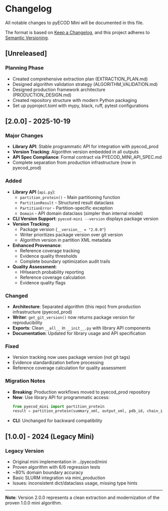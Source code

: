 # Changelog

All notable changes to pyECOD Mini will be documented in this file.

The format is based on [Keep a Changelog](https://keepachangelog.com/en/1.0.0/),
and this project adheres to [Semantic Versioning](https://semver.org/spec/v2.0.0.html).

## [Unreleased]

### Planning Phase
- Created comprehensive extraction plan (EXTRACTION_PLAN.md)
- Designed algorithm validation strategy (ALGORITHM_VALIDATION.md)
- Designed production framework architecture (PRODUCTION_DESIGN.md)
- Created repository structure with modern Python packaging
- Set up pyproject.toml with mypy, black, ruff, pytest configurations

## [2.0.0] - 2025-10-19

### Major Changes
- **Library API**: Stable programmatic API for integration with pyecod_prod
- **Version Tracking**: Algorithm version embedded in all outputs
- **API Spec Compliance**: Formal contract via PYECOD_MINI_API_SPEC.md
- Complete separation from production infrastructure (now in pyecod_prod)

### Added
- **Library API** (`api.py`):
  - `partition_protein()` - Main partitioning function
  - `PartitionResult` - Structured result dataclass
  - `PartitionError` - Partition-specific exception
  - `Domain` - API domain dataclass (simpler than internal model)
- **CLI Version Support**: `pyecod-mini --version` displays package version
- **Version Tracking**:
  - Package version (`__version__ = "2.0.0"`)
  - Writer prioritizes package version over git version
  - Algorithm version in partition XML metadata
- **Enhanced Provenance**:
  - Reference coverage tracking
  - Evidence quality thresholds
  - Complete boundary optimization audit trails
- **Quality Assessment**:
  - HHsearch probability reporting
  - Reference coverage calculation
  - Evidence quality flags

### Changed
- **Architecture**: Separated algorithm (this repo) from production infrastructure (pyecod_prod)
- **Writer**: `get_git_version()` now returns package version for reproducibility
- **Exports**: Clean `__all__` in `__init__.py` with library API components
- **Documentation**: Updated for library usage and API specification

### Fixed
- Version tracking now uses package version (not git tags)
- Evidence standardization before processing
- Reference coverage calculation for quality assessment

### Migration Notes
- **Breaking**: Production workflows moved to pyecod_prod repository
- **New**: Use library API for programmatic access:
  ```python
  from pyecod_mini import partition_protein
  result = partition_protein(summary_xml, output_xml, pdb_id, chain_id)
  ```
- **CLI**: Unchanged for backward compatibility

## [1.0.0] - 2024 (Legacy Mini)

### Legacy Version
- Original mini implementation in ../pyecod/mini
- Proven algorithm with 6/6 regression tests
- ~80% domain boundary accuracy
- Basic SLURM integration via mini_production
- Issues: inconsistent dict/dataclass usage, missing type hints

---

**Note**: Version 2.0.0 represents a clean extraction and modernization of the proven 1.0.0 mini algorithm.
